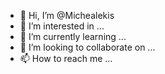 - 👋 Hi, I’m @Michealekis
- 👀 I’m interested in ...
- 🌱 I’m currently learning ...
- 💞️ I’m looking to collaborate on ...
- 📫 How to reach me ...

<!---
Michealekis/Michealekis is a ✨ special ✨ repository because its `README.md` (this file) appears on your GitHub profile.
You can click the Preview link to take a look at your changes.
--->
